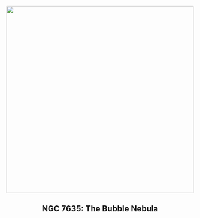 
<p align="center"><img src="https://apod.nasa.gov/apod/image/2410/BubbleRed_Leader_960.jpg" width="500" height="500"></p>
<h2 align="center"> NGC 7635: The Bubble Nebula </h2>
